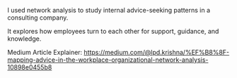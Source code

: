 I used network analysis to study internal advice-seeking patterns in a consulting company. 

It explores how employees turn to each other for support, guidance, and knowledge. 

Medium Article Explainer: https://medium.com/@lpd.krishna/%EF%B8%8F-mapping-advice-in-the-workplace-organizational-network-analysis-10898e0455b8
